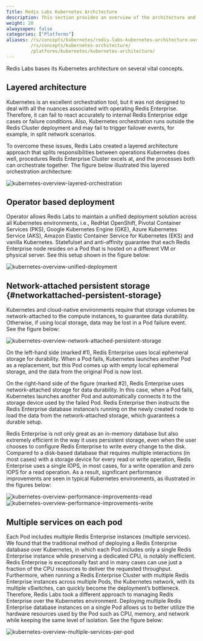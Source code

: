 ```yaml
---
Title: Redis Labs Kubernetes Architecture
description: This section provides an overview of the architecture and considerations for Redis Enterprise on Kubernetes.
weight: 20
alwaysopen: false
categories: ["Platforms"]
aliases: /rs/concepts/kubernetes/redis-labs-kubernetes-architecture-overview
         /rs/concepts/kubernetes-architecture/
         /platforms/kubernetes/kubernetes-architecture/
---
```

Redis Labs bases its Kubernetes architecture on several vital concepts.

## Layered architecture

Kubernetes is an excellent orchestration tool, but it was not designed to deal with all the nuances associated with operating Redis Enterprise. Therefore, it can fail to react accurately to internal Redis Enterprise edge cases or failure conditions. Also, Kubernetes orchestration runs outside the Redis Cluster deployment and may fail to trigger failover events, for example, in split network scenarios.

To overcome these issues, Redis Labs created a layered architecture approach that splits responsibilities between operations Kubernetes does well, procedures Redis Enterprise Cluster excels at, and the processes both can orchestrate together. The figure below illustrated this layered orchestration architecture:

![kubernetes-overview-layered-orchestration]( /images/rs/kubernetes-overview-layered-orchestration.png )

## Operator based deployment

Operator allows Redis Labs to maintain a unified deployment solution across all Kubernetes environments, i.e., RedHat OpenShift, Pivotal Container Services (PKS), Google Kubernetes Engine (GKE), Azure Kubernetes Service (AKS), Amazon Elastic Container Service for Kubernetes (EKS) and vanilla Kubernetes. Statefulset and anti-affinity guarantee that each Redis Enterprise node resides on a Pod that is hosted on a different VM or physical server. See this setup shown in the figure below:

![kubernetes-overview-unified-deployment]( /images/rs/kubernetes-overview-unified-deployment.png )

## Network-attached persistent storage {#networkattached-persistent-storage}

Kubernetes and cloud-native environments require that storage volumes be network-attached to the compute instances, to guarantee data durability. Otherwise, if using local storage,  data may be lost in a Pod failure event. See the figure below:

![kubernetes-overview-network-attached-persistent-storage]( /images/rs/kubernetes-overview-network-attached-persistent-storage.png )

On the left-hand side (marked #1), Redis Enterprise uses local ephemeral storage for durability. When a Pod fails, Kubernetes launches another Pod as a replacement, but this Pod comes up with empty local ephemeral storage, and the data from the original Pod is now lost.

On the right-hand side of the figure (marked #2), Redis Enterprise uses network-attached storage for data durability. In this case, when a Pod fails, Kubernetes launches another Pod and automatically connects it to the storage device used by the failed Pod. Redis Enterprise then instructs the Redis Enterprise database instance/s running on the newly created node to load the data from the network-attached storage, which guarantees a durable setup.

Redis Enterprise is not only great as an in-memory database but also extremely efficient in the way it uses persistent storage, even when the user chooses to configure Redis Enterprise to write every change to the disk. Compared to a disk-based database that requires multiple interactions (in most cases) with a storage device for every read or write operation, Redis Enterprise uses a single IOPS, in most cases, for a write operation and zero IOPS for a read operation. As a result, significant performance improvements are seen in typical Kubernetes environments, as illustrated in the figures below:

![kubernetes-overview-performance-improvements-read]( /images/rs/kubernetes-overview-performance-improvements-read.png )![kubernetes-overview-performance-improvements-write]( /images/rs/kubernetes-overview-performance-improvements-write.png )

## Multiple services on each pod

Each Pod includes multiple Redis Enterprise instances (multiple services). We found that the traditional method of deploying a Redis Enterprise database over Kubernetes, in which each Pod includes only a single Redis Enterprise instance while preserving a dedicated CPU, is notably inefficient. Redis Enterprise is exceptionally fast and in many cases can use just a fraction of the CPU resources to deliver the requested throughput. Furthermore, when running a Redis Enterprise Cluster with multiple Redis Enterprise instances across multiple Pods, the Kubernetes network, with its multiple vSwitches, can quickly become the deployment’s bottleneck. Therefore, Redis Labs took a different approach to managing Redis Enterprise over the Kubernetes environment. Deploying multiple Redis Enterprise database instances on a single Pod allows us to better utilize the hardware resources used by the Pod such as CPU, memory, and network while keeping the same level of isolation. See the figure below:

![kubernetes-overview-multiple-services-per-pod]( /images/rs/kubernetes-overview-multiple-services-per-pod.png )
